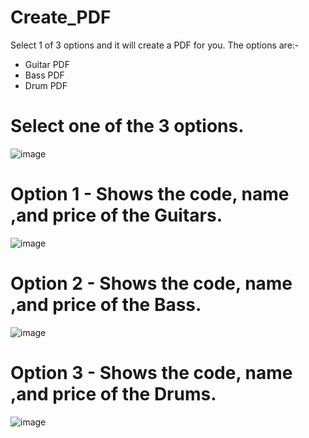 # Create_PDF
Select 1 of 3 options and it will create a PDF for you.
The options are:-
* Guitar PDF
* Bass PDF
* Drum PDF

# Select one of the 3 options.
![image](https://user-images.githubusercontent.com/30758550/225620212-dccd8399-2813-4885-9d71-400d2f672d4b.png)

# Option 1 - Shows the code, name ,and price of the Guitars.
![image](https://user-images.githubusercontent.com/30758550/225620486-ac259cc6-43e9-4458-9925-c3724b03f8a6.png)

# Option 2 - Shows the code, name ,and price of the Bass.
![image](https://user-images.githubusercontent.com/30758550/225620750-9888d5e1-ac71-4ecb-93af-d52c40b1571d.png)

# Option 3 - Shows the code, name ,and price of the Drums.
![image](https://user-images.githubusercontent.com/30758550/225620913-90035793-0a97-4977-8d3b-300409938e25.png)
